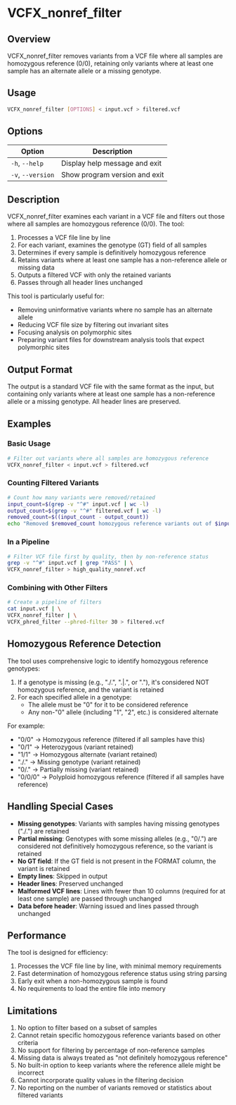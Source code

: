 # VCFX_nonref_filter

## Overview

VCFX_nonref_filter removes variants from a VCF file where all samples are homozygous reference (0/0), retaining only variants where at least one sample has an alternate allele or a missing genotype.

## Usage

```bash
VCFX_nonref_filter [OPTIONS] < input.vcf > filtered.vcf
```

## Options

| Option | Description |
|--------|-------------|
| `-h`, `--help` | Display help message and exit |
| `-v`, `--version` | Show program version and exit |

## Description

VCFX_nonref_filter examines each variant in a VCF file and filters out those where all samples are homozygous reference (0/0). The tool:

1. Processes a VCF file line by line
2. For each variant, examines the genotype (GT) field of all samples
3. Determines if every sample is definitively homozygous reference
4. Retains variants where at least one sample has a non-reference allele or missing data
5. Outputs a filtered VCF with only the retained variants
6. Passes through all header lines unchanged

This tool is particularly useful for:
- Removing uninformative variants where no sample has an alternate allele
- Reducing VCF file size by filtering out invariant sites
- Focusing analysis on polymorphic sites
- Preparing variant files for downstream analysis tools that expect polymorphic sites

## Output Format

The output is a standard VCF file with the same format as the input, but containing only variants where at least one sample has a non-reference allele or a missing genotype. All header lines are preserved.

## Examples

### Basic Usage

```bash
# Filter out variants where all samples are homozygous reference
VCFX_nonref_filter < input.vcf > filtered.vcf
```

### Counting Filtered Variants

```bash
# Count how many variants were removed/retained
input_count=$(grep -v "^#" input.vcf | wc -l)
output_count=$(grep -v "^#" filtered.vcf | wc -l)
removed_count=$((input_count - output_count))
echo "Removed $removed_count homozygous reference variants out of $input_count total variants"
```

### In a Pipeline

```bash
# Filter VCF file first by quality, then by non-reference status
grep -v "^#" input.vcf | grep "PASS" | \
VCFX_nonref_filter > high_quality_nonref.vcf
```

### Combining with Other Filters

```bash
# Create a pipeline of filters
cat input.vcf | \
VCFX_nonref_filter | \
VCFX_phred_filter --phred-filter 30 > filtered.vcf
```

## Homozygous Reference Detection

The tool uses comprehensive logic to identify homozygous reference genotypes:

1. If a genotype is missing (e.g., "./.", ".|.", or "."), it's considered NOT homozygous reference, and the variant is retained
2. For each specified allele in a genotype:
   - The allele must be "0" for it to be considered reference
   - Any non-"0" allele (including "1", "2", etc.) is considered alternate

For example:
- "0/0" → Homozygous reference (filtered if all samples have this)
- "0/1" → Heterozygous (variant retained)
- "1/1" → Homozygous alternate (variant retained)
- "./." → Missing genotype (variant retained)
- "0/." → Partially missing (variant retained)
- "0/0/0" → Polyploid homozygous reference (filtered if all samples have reference)

## Handling Special Cases

- **Missing genotypes**: Variants with samples having missing genotypes ("./.") are retained
- **Partial missing**: Genotypes with some missing alleles (e.g., "0/.") are considered not definitively homozygous reference, so the variant is retained
- **No GT field**: If the GT field is not present in the FORMAT column, the variant is retained
- **Empty lines**: Skipped in output
- **Header lines**: Preserved unchanged
- **Malformed VCF lines**: Lines with fewer than 10 columns (required for at least one sample) are passed through unchanged
- **Data before header**: Warning issued and lines passed through unchanged

## Performance

The tool is designed for efficiency:

1. Processes the VCF file line by line, with minimal memory requirements
2. Fast determination of homozygous reference status using string parsing
3. Early exit when a non-homozygous sample is found
4. No requirements to load the entire file into memory

## Limitations

1. No option to filter based on a subset of samples
2. Cannot retain specific homozygous reference variants based on other criteria
3. No support for filtering by percentage of non-reference samples
4. Missing data is always treated as "not definitely homozygous reference"
5. No built-in option to keep variants where the reference allele might be incorrect
6. Cannot incorporate quality values in the filtering decision
7. No reporting on the number of variants removed or statistics about filtered variants 